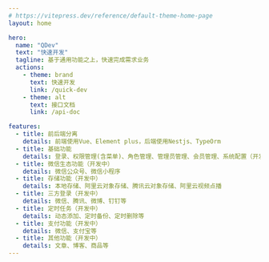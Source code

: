 ```yaml
---
# https://vitepress.dev/reference/default-theme-home-page
layout: home

hero:
  name: "QDev"
  text: "快速开发"
  tagline: 基于通用功能之上，快速完成需求业务
  actions:
    - theme: brand
      text: 快速开发
      link: /quick-dev
    - theme: alt
      text: 接口文档
      link: /api-doc

features:
  - title: 前后端分离
    details: 前端使用Vue、Element plus，后端使用Nestjs、TypeOrm
  - title: 基础功能
    details: 登录、权限管理(含菜单)、角色管理、管理员管理、会员管理、系统配置（开发中）、公告（开发中）
  - title: 微信生态功能（开发中）
    details: 微信公众号、微信小程序
  - title: 存储功能（开发中）
    details: 本地存储、阿里云对象存储、腾讯云对象存储、阿里云视频点播
  - title: 三方登录（开发中）
    details: 微信、腾讯、微博、钉钉等
  - title: 定时任务（开发中）
    details: 动态添加、定时备份、定时删除等
  - title: 支付功能（开发中）
    details: 微信、支付宝等
  - title: 其他功能（开发中）
    details: 文章、博客、商品等
---
```


